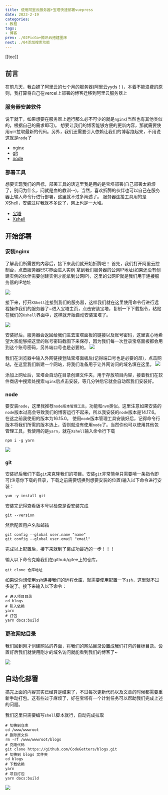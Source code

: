 ```yaml
---
title: 使用阿里云服务器+宝塔快速部署vuepress
date: 2023-2-19
categories:
- 教程
tags:
- 博客
prev: ./02PicGo+腾讯云搭建图床
next: ./04添加搜索功能
---
```


[[toc]]

## 前言

在前几天，我白嫖了阿里云的七个月的服务器(阿里云yyds！)，本着不能浪费的原则，我打算将自己在vercel上部署的博客迁移到阿里云服务器上

### 服务器安装软件

说干就干，如果想要在服务器上运行那么必不可少的就是`nginx`(当然也有其他类似的，根据自己的需求即可)。
想要让我们的博客能够方便的更新内容，那就需要使用`git`拉取最新的代码。另外，我们还需要引入依赖让我们的博客跑起来，不用说这就是`node`了

- nginx
- [git](https://git-scm.com/book/zh/v2/%E8%B5%B7%E6%AD%A5-%E5%AE%89%E8%A3%85-Git)
- [node](http://nodejs.cn/)

### 部署工具

想要实现我们的目标，部署工具的话这里我是用的是宝塔部署(自己部署太麻烦了，别问为什么，问就是血的教训～)，当然，喜欢折腾的伙伴也可以自己在服务器上输入命令行进行部署，这里就不过多阐述了。
服务器连接工具用的是XShell，安装过程我就不多说了，网上也是一大堆。

- [宝塔](https://www.bt.cn/new/index.html)
- [Xshell](https://www.xshell.com/zh/xshell/)


## 开始部署

### 安装nginx

了解我们所需要的内容后，接下来我们就开始折腾吧！
首先，我们打开阿里云控制台，点击服务器ESC界面进入实例 拿到我们服务器的公网IP地址(如果还没有创建实例的伙伴需要创建实例才能拿到公网IP)，这里的公网IP就是我们用于连接服务器的IP地址

![](https://txy.reday.asia/images/202302192018676.png)

接下来，打开`XShell`连接到我们的服务器，这样我们就在这里使用命令行进行远程操作我们的服务器了~进入宝塔主页，点击安装宝塔，复制一下下载指令，粘贴在我们的`Xshell`界面中，这样就开始自动安装宝塔了。

![](https://txy.reday.asia/images/202302192035007.png)

安装好后，服务器会返回给我们进去宝塔面板的链接以及账号密码，这里衷心地希望大家能够把这里的账号密码截图下来保存，因为我们每一次登录宝塔面板都会用到这个账号密码，另外端口号也是必要的。
![](https://txy.reday.asia/images/202302192039122.png)

我们在浏览器中输入外网链接登陆宝塔面板后(记得端口号也是必要的昂)，点击网站，在这里我们新建一个网站，将我们准备用于让外网访问的域名填在这里。
![](https://txy.reday.asia/images/202302192041820.png)

添加上网址后，宝塔会自动在目录创建文件夹，用于存放项目内容，接着我们在软件商店中搜索处搜索`nginx`后点击安装，等几分钟后它就会自动帮我们安装好。

### node

要安装`node`，这里我推荐`node版本管理工具`，功能和`nvm`类似。这里注意如果安装的`node`版本过高会导致我们的博客运行不起来，所以我安装的`node`版本是14.17.6。在这之前我使用的版本为16.15.0。
使用`node`版本管理工具安装好后，记得命令行版本将我们所需的版本选上，否则就没有使用`node`了。当然你也可以使用其他包管理工具，我使用的是`yarn`，就在`Xshell`输入命令行下载

```shell
npm i -g yarn
```

![](https://txy.reday.asia/images/202302192045057.png)

### git

安装好后我们下载`git`来克隆我们的项目。安装`git`非常简单只需要嗦一条指令即可(注意你下载的目录，下载之前需要切换到想要安装的位置)输入以下命令进行安装：

```shell
yum -y install git
```
安装完记得查看版本号以检查是否安装完成
```shell
git --version
```

然后配置用户名和邮箱
```shell
git config --global user.name "name"
git config --global user.email "email" 
```

完成以上配置后，接下来就到了离成功最近的一步！！！

输入以下命令克隆我们在github/gitee上的仓库，

```shell
git clone 仓库地址
```

如果说你想使用ssh连接我们的远程仓库，就需要使用配置一下`ssh`，这里就不过多说了。接下来输入以下命令：
```shell
# 进入项目目录
cd blogs
# 引入依赖
yarn 
# 打包
yarn docs:build
```

### 更改网站目录

我们回到刚才创建网站的界面，将我们的网站目录设置成我们打包的目标目录。设置好后我们就使用刚才的域名访问就能看到我们的博客了~

![](https://txy.reday.asia/images/202302192115157.png)

## 自动化部署

搞完上面的内容其实已经算是结束了，不过每次更新代码以及文章的时候都需要重新手动打包。这有些过于麻烦了，好在宝塔有一个计划任务可以帮助我们完成上述的问题。

我们这里只需要编写`shell`脚本就行，自动完成拉取

```shell
# 切换到仓库
cd /www/wwwroot
# 删除原文件
rm -rf /www/wwwroot/blogs
# 克隆代码
git clone https://github.com/CodeGetters/blogs.git
# 切换到 blogs 文件夹
cd blogs
# 下载依赖
yarn
# 项目打包
yarn docs:build
```

![](https://txy.reday.asia/images/202302192124117.png)


<reward/>
